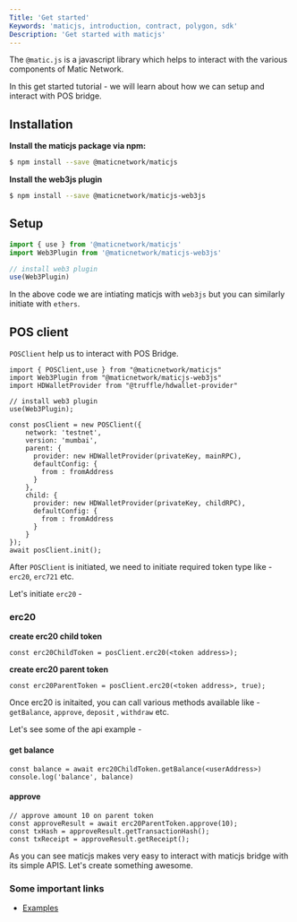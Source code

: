 ```yaml
---
Title: 'Get started'
Keywords: 'maticjs, introduction, contract, polygon, sdk'
Description: 'Get started with maticjs'
---
```


The `@matic.js` is a javascript library which helps to interact with the various components of Matic Network.

In this get started tutorial - we will learn about how we can setup and interact with POS bridge.

## Installation

**Install the maticjs package via npm:**

```bash
$ npm install --save @maticnetwork/maticjs
```

**Install the web3js plugin**

```bash
$ npm install --save @maticnetwork/maticjs-web3js
```

## Setup

```javascript
import { use } from '@maticnetwork/maticjs'
import Web3Plugin from '@maticnetwork/maticjs-web3js'

// install web3 plugin
use(Web3Plugin)
```

In the above code we are intiating maticjs with `web3js` but you can similarly initiate with `ethers`.

## POS client

`POSClient` help us to interact with POS Bridge.

```
import { POSClient,use } from "@maticnetwork/maticjs"
import Web3Plugin from "@maticnetwork/maticjs-web3js"
import HDWalletProvider from "@truffle/hdwallet-provider"

// install web3 plugin
use(Web3Plugin);

const posClient = new POSClient({
    network: 'testnet',
    version: 'mumbai',
    parent: {
      provider: new HDWalletProvider(privateKey, mainRPC),
      defaultConfig: {
        from : fromAddress
      }
    },
    child: {
      provider: new HDWalletProvider(privateKey, childRPC),
      defaultConfig: {
        from : fromAddress
      }
    }
});
await posClient.init();

```

After `POSClient` is initiated, we need to initiate required token type like - `erc20`, `erc721` etc.

Let's initiate `erc20` -

### erc20

**create erc20 child token**

```
const erc20ChildToken = posClient.erc20(<token address>);
```

**create erc20 parent token**

```
const erc20ParentToken = posClient.erc20(<token address>, true);

```

Once erc20 is initaited, you can call various methods available like - `getBalance`, `approve`, `deposit` , `withdraw` etc.

Let's see some of the api example -

#### get balance

```
const balance = await erc20ChildToken.getBalance(<userAddress>)
console.log('balance', balance)
```

#### approve

```
// approve amount 10 on parent token
const approveResult = await erc20ParentToken.approve(10);
const txHash = approveResult.getTransactionHash();
const txReceipt = approveResult.getReceipt();
```

<div class="highlight">
As you can see maticjs makes very easy to interact with maticjs bridge with its simple APIS. Let's create something awesome.
</div>

### Some important links

- [Examples](https://github.com/maticnetwork/matic.js/tree/master/examples)
